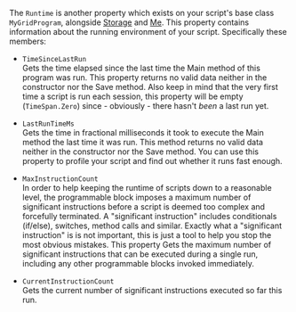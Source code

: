 The `Runtime` is another property which exists on your script's base class `MyGridProgram`, alongside [Storage](https://github.com/malware-dev/MDK-SE/wiki/The-Storage-String) and [Me](https://github.com/malware-dev/MDK-SE/wiki/The-Running-Programmable-Block). This property contains information about the running environment of your script. Specifically these members:

* `TimeSinceLastRun`  
    Gets the time elapsed since the last time the Main method of this program was run. This property returns no valid data neither in the constructor nor the Save method. Also keep in mind that the very first time a script is run each session, this property will be empty (`TimeSpan.Zero`) since - obviously - there hasn't _been_ a last run yet.

* `LastRunTimeMs`  
     Gets the time in fractional milliseconds it took to execute the Main method the last time it was run. This method returns no valid data neither in the constructor nor the Save method. You can use this property to profile your script and find out whether it runs fast enough.

* `MaxInstructionCount`  
    In order to help keeping the runtime of scripts down to a reasonable level, the programmable block imposes a maximum number of significant instructions before a script is deemed too complex and forcefully terminated. A "significant instruction" includes conditionals (if/else), switches, method calls and similar. Exactly what a "significant instruction" is is not important, this is just a tool to help you stop the most obvious mistakes. This property Gets the maximum number of significant instructions that can be executed during a single run, including any other programmable blocks invoked immediately. 

* `CurrentInstructionCount`  
    Gets the current number of significant instructions executed so far this run.
